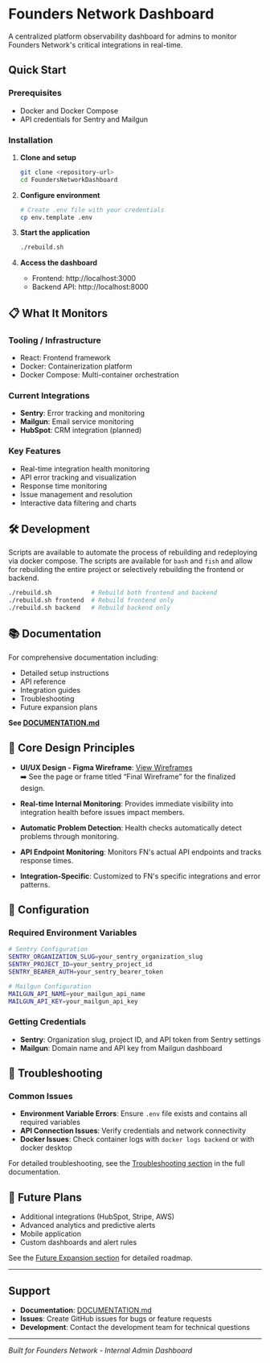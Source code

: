 # Founders Network Dashboard

A centralized platform observability dashboard for admins to monitor Founders Network's critical integrations in real-time.

## Quick Start

### Prerequisites
- Docker and Docker Compose
- API credentials for Sentry and Mailgun

### Installation
1. **Clone and setup**
   ```bash
   git clone <repository-url>
   cd FoundersNetworkDashboard
   ```

2. **Configure environment**
   ```bash
   # Create .env file with your credentials
   cp env.template .env
   ```
   
3. **Start the application**
   ```bash
   ./rebuild.sh
   ```

4. **Access the dashboard**
   - Frontend: http://localhost:3000
   - Backend API: http://localhost:8000

## 📋 What It Monitors

### Tooling / Infrastructure
- React: Frontend framework
- Docker: Containerization platform
- Docker Compose: Multi-container orchestration

### Current Integrations
- **Sentry**: Error tracking and monitoring
- **Mailgun**: Email service monitoring
- **HubSpot**: CRM integration (planned)

### Key Features
- Real-time integration health monitoring
- API error tracking and visualization
- Response time monitoring
- Issue management and resolution
- Interactive data filtering and charts

## 🛠 Development

Scripts are available to automate the process of rebuilding and redeploying via docker compose. The scripts are available for `bash` and `fish` and allow for rebuilding the entire project or selectively rebuilding the frontend or backend.

```bash
./rebuild.sh           # Rebuild both frontend and backend
./rebuild.sh frontend  # Rebuild frontend only
./rebuild.sh backend   # Rebuild backend only
```

## 📚 Documentation

For comprehensive documentation including:
- Detailed setup instructions
- API reference
- Integration guides
- Troubleshooting
- Future expansion plans

**See [DOCUMENTATION.md](./DOCUMENTATION.md)**

## 🎯 Core Design Principles

- **UI/UX Design - Figma Wireframe**: 
[View Wireframes](https://www.figma.com/design/7jkYnAM3WrezjjQYA8n5sQ/Frontend-Dashboard-Wireframe---CS-590---Founders-Network?node-id=305-3&p=f&t=orNDo3FOAWpLi5Ei-0)  
➡️ See the page or frame titled “Final Wireframe” for the finalized design.  

- **Real-time Internal Monitoring**: Provides immediate visibility into integration health before issues impact members.

- **Automatic Problem Detection**: Health checks automatically detect problems through monitoring.

- **API Endpoint Monitoring**: Monitors FN's actual API endpoints and tracks response times.

- **Integration-Specific**: Customized to FN's specific integrations and error patterns.

## 🔧 Configuration

### Required Environment Variables
```bash
# Sentry Configuration
SENTRY_ORGANIZATION_SLUG=your_sentry_organization_slug
SENTRY_PROJECT_ID=your_sentry_project_id
SENTRY_BEARER_AUTH=your_sentry_bearer_token

# Mailgun Configuration
MAILGUN_API_NAME=your_mailgun_api_name
MAILGUN_API_KEY=your_mailgun_api_key
```

### Getting Credentials
- **Sentry**: Organization slug, project ID, and API token from Sentry settings
- **Mailgun**: Domain name and API key from Mailgun dashboard

## 🚨 Troubleshooting

### Common Issues
- **Environment Variable Errors**: Ensure `.env` file exists and contains all required variables
- **API Connection Issues**: Verify credentials and network connectivity
- **Docker Issues**: Check container logs with `docker logs backend` or with docker desktop

For detailed troubleshooting, see the [Troubleshooting section](./DOCUMENTATION.md#troubleshooting) in the full documentation.

## 🔮 Future Plans

- Additional integrations (HubSpot, Stripe, AWS)
- Advanced analytics and predictive alerts
- Mobile application
- Custom dashboards and alert rules

See the [Future Expansion section](./DOCUMENTATION.md#future-expansion) for detailed roadmap.

---

## Support

- **Documentation**: [DOCUMENTATION.md](./DOCUMENTATION.md)
- **Issues**: Create GitHub issues for bugs or feature requests
- **Development**: Contact the development team for technical questions

---

*Built for Founders Network - Internal Admin Dashboard*
